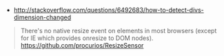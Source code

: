 - http://stackoverflow.com/questions/6492683/how-to-detect-divs-dimension-changed

> There's no native resize event on elements in most browsers (except for IE which provides  onresize  to DOM nodes).
> https://github.com/procurios/ResizeSensor
